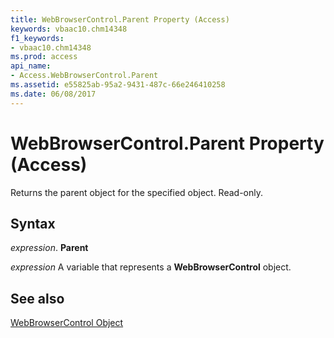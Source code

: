 ```yaml
---
title: WebBrowserControl.Parent Property (Access)
keywords: vbaac10.chm14348
f1_keywords:
- vbaac10.chm14348
ms.prod: access
api_name:
- Access.WebBrowserControl.Parent
ms.assetid: e55825ab-95a2-9431-487c-66e246410258
ms.date: 06/08/2017
---
```



# WebBrowserControl.Parent Property (Access)

Returns the parent object for the specified object. Read-only.


## Syntax

 _expression_. **Parent**

 _expression_ A variable that represents a **WebBrowserControl** object.


## See also


[WebBrowserControl Object](Access.WebBrowserControl.md)


